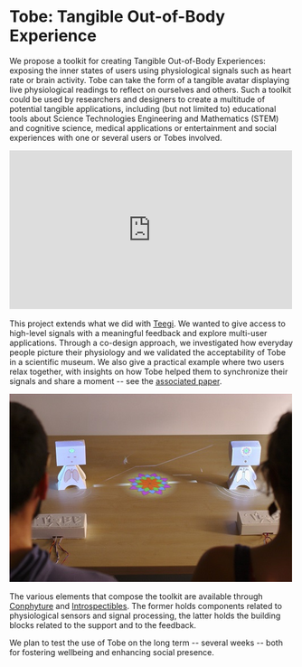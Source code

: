 # Tobe: Tangible Out-of-Body Experience

We propose a toolkit for creating Tangible Out-of-Body Experiences: exposing the inner states of users using physiological signals such as heart rate or brain activity. Tobe can take the form of a tangible avatar displaying live physiological readings to reflect on ourselves and others. Such a toolkit could be used by researchers and designers to create a multitude of potential tangible applications, including (but not limited to) educational tools about Science Technologies Engineering and Mathematics (STEM) and cognitive science, medical applications or entertainment and social experiences with one or several users or Tobes involved.

<iframe src="https://player.vimeo.com/video/142287968" width="500" height="281" frameborder="0" webkitallowfullscreen mozallowfullscreen allowfullscreen ></iframe>

This project extends what we did with [Teegi](https://team.inria.fr/potioc/scientific-subjects/teegi-tangible-eeg-interface/). We wanted to give access to high-level signals with a meaningful feedback and explore multi-user applications. Through a co-design approach, we investigated how everyday people picture their physiology and we validated the acceptability of Tobe in a scientific museum. We also give a practical example where two users relax together, with insights on how Tobe helped them to synchronize their signals and share a moment -- see the [associated paper](https://hal.inria.fr/hal-01215499).

![Tobe for multi-user relaxation](images/tobe_coherence.jpg)

The various elements that compose the toolkit are available through [Conphyture](https://github.com/conphyture) and [Introspectibles](https://github.com/introceptibles). The former holds components related to physiological sensors and signal processing, the latter holds the building blocks related to the support and to the feedback. 

We plan to test the use of Tobe on the long term -- several weeks --  both for fostering wellbeing and enhancing social presence.
